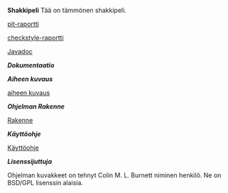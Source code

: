 **Shakkipeli**
Tää on tämmönen shakkipeli.

[pit-raportti](https://htmlpreview.github.io/?https://github.com/pzheiska/peliShakkiLaudalla/blob/master/dokumentaatio/201703050001/index.html)


[checkstyle-raportti](https://htmlpreview.github.io/?https://github.com/pzheiska/peliShakkiLaudalla/blob/master/dokumentaatio/site/checkstyle.html)


[Javadoc](https://htmlpreview.github.io/?https://github.com/pzheiska/peliShakkiLaudalla/blob/master/dokumentaatio/site/apidocs/index.html)


***Dokumentaatio***

***Aiheen kuvaus***

[aiheen kuvaus](dokumentaatio/aiheenKuvausJaRakenne.md)

***Ohjelman Rakenne***

[Rakenne](dokumentaatio/RakenneKuvaus.md)

***Käyttöohje***

[Käyttöohje](dokumentaatio/Käyttöohje.md)

***Lisenssijuttuja***

Ohjelman kuvakkeet on tehnyt Colin M. L. Burnett niminen henkilö. Ne on BSD/GPL lisenssin alaisia.
